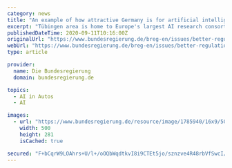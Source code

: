 ```yaml
---
category: news
title: "An example of how attractive Germany is for artificial intelligence companies"
excerpt: "Tübingen area is home to Europe's largest AI research consortium. Chancellor Angela Merkel paid a virtual visit."
publishedDateTime: 2020-09-11T10:16:00Z
originalUrl: "https://www.bundesregierung.de/breg-en/issues/better-regulation/merkel-visits-cyber-valley-1783704"
webUrl: "https://www.bundesregierung.de/breg-en/issues/better-regulation/merkel-visits-cyber-valley-1783704"
type: article

provider:
  name: Die Bundesregierung
  domain: bundesregierung.de

topics:
  - AI in Autos
  - AI

images:
  - url: "https://www.bundesregierung.de/resource/image/1785940/16x9/500/281/71f489c12cc7832d1e82d01ff0cc0cfe/CI/2020-09-09-cyber-valley-startbild.jpg"
    width: 500
    height: 281
    isCached: true

secured: "F+bCqrW9LOAhrs+U/l+/oOQbWqdtkvI8i9CTEt5jo/sznzve4R48rbVfSwcI/4Y9rODJFXOmlWfa+wTJiQoSdnc2hW1GOE6biKxrxdCPfQPqd8gLNlwN/vEZ840ks/mZXi2xGIulhnIQ3YgVHXQz42NeM4sKmTvAKTZUPr1VzmiSxOX3IO0gmfuPGvYJmNKw1VTx/7SM5jg+Jus42OwMOBwudp3H4bfOTluR3h+FO/DxYQ5tyDkO4JaRBIaRNjXdEuIkVQOu6wi2HAmHiVgWWetQY5ee2i49Fjg0rePliU7gsaUQAZnUGD7a/w+q4jdKFDMG8PVVayqXjxOcd57nprx/S6WCw6MGMXIrMfOEALc=;TQtHzIHfljj4uCgjy0ghIg=="
---
```


